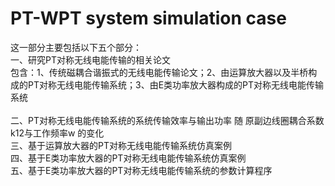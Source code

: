 # PT-WPT system simulation case
这一部分主要包括以下五个部分：<br>
一、研究PT对称无线电能传输的相关论文<br>
包含：1、传统磁耦合谐振式的无线电能传输论文；2、由运算放大器以及半桥构成的PT对称无线电能传输系统；3、由E类功率放大器构成的PT对称无线电能传输系统<br>
<br>
二、PT对称无线电能传输系统的系统传输效率与输出功率 随 原副边线圈耦合系数k12与工作频率w 的变化<br>
三、基于运算放大器的PT对称无线电能传输系统仿真案例<br>
四、基于E类功率放大器的PT对称无线电能传输系统仿真案例<br>
五、基于E类功率放大器的PT对称无线电能传输系统的参数计算程序<br>

